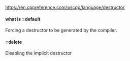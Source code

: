 https://en.cppreference.com/w/cpp/language/destructor
#### what is =default 
Forcing a destructor to be generated by the compiler.

#### =delete
Disabling the implicit destructor
